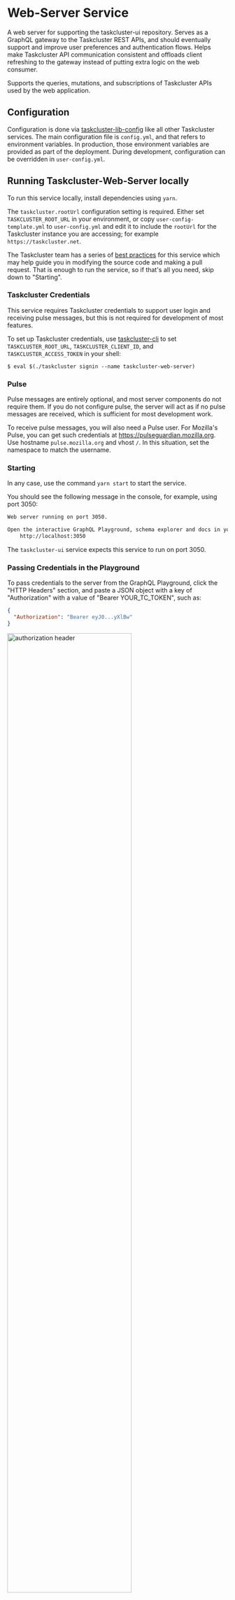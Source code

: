 # Web-Server Service

A web server for supporting the taskcluster-ui repository. Serves as a
GraphQL gateway to the Taskcluster REST APIs, and should eventually support and
improve user preferences and authentication flows.
Helps make Taskcluster API communication consistent and offloads client refreshing
to the gateway instead of putting extra logic on the web consumer.

Supports the queries, mutations, and subscriptions of Taskcluster APIs used
by the web application.

## Configuration

Configuration is done via [taskcluster-lib-config](../../libraries/config) like all
other Taskcluster services. The main configuration file is `config.yml`, and
that refers to environment variables.  In production, those environment
variables are provided as part of the deployment.  During development,
configuration can be overridden in `user-config.yml`.

## Running Taskcluster-Web-Server locally

To run this service locally, install dependencies using `yarn`.

The `taskcluster.rootUrl` configuration setting is required. Either set
`TASKCLUSTER_ROOT_URL` in your environment, or copy `user-config-template.yml`
to `user-config.yml` and edit it to include the `rootUrl` for the Taskcluster
instance you are accessing; for example `https://taskcluster.net`.

The Taskcluster team has a series of [best practices](../../dev-docs/best-practices#taskcluster-web-server)
for this service which may help guide you in modifying the source code and making a pull request.
That is enough to run the service, so if that's all you need, skip down to "Starting".

### Taskcluster Credentials

This service requires Taskcluster credentials to support user login and
receiving pulse messages, but this is not required for development of most
features.

To set up Taskcluster credentials, use
[taskcluster-cli](https://github.com/taskcluster/taskcluster-cli) to set
`TASKCLUSTER_ROOT_URL`, `TASKCLUSTER_CLIENT_ID`, and `TASKCLUSTER_ACCESS_TOKEN`
in your shell:

```shell
$ eval $(./taskcluster signin --name taskcluster-web-server)
```

### Pulse

Pulse messages are entirely optional, and most server components do not require
them. If you do not configure pulse, the server will act as if no pulse
messages are received, which is sufficient for most development work.

To receive pulse messages, you will also need a Pulse user.  For Mozilla's
Pulse, you can get such credentials at https://pulseguardian.mozilla.org.  Use
hostname `pulse.mozilla.org` and vhost `/`. In this situation, set the
namespace to match the username.

### Starting

In any case, use the command `yarn start` to start the service.

You should see the following message in the console, for example, using port 3050:

```bash
Web server running on port 3050.

Open the interactive GraphQL Playground, schema explorer and docs in your browser at:
    http://localhost:3050
```

The `taskcluster-ui` service expects this service to run on port 3050.

### Passing Credentials in the Playground

To pass credentials to the server from the GraphQL Playground, click the "HTTP Headers"
section, and paste a JSON object with a key of "Authorization" with a value of
"Bearer YOUR_TC_TOKEN", such as:

```json
{
  "Authorization": "Bearer eyJ0...yXlBw"
}
```

<img src="https://cldup.com/XDpBc-qY5Q.png" alt="authorization header" height="75%" width="75%" />

You can find your TC token in localStorage after signing into the UI.

## Login Strategies

Taskcluster supports the following strategies:
* GitHub
* Mozilla Auth0

All login strategies require configuration of the `login.jwt.key` configuration value, which is a secret used for HMAC signatures.
For development, it can be anything.

```sh
JWT_KEY=this-is-a-secret-value-be-very-careful-with-it
```

See the [deployment documentation](../../deployment-docs/login-strategies.md) for information on how to set up and configure these strategies.
Note that in many cases such setup is not required for development of this service.

## Sample Queries

Query a task, selecting status state and name:

```graphql
query Sample {
  task(taskId: "XeC1Y4NjQp25SbK0o8ab7w") {
    status {
      state
    }
    
    metadata {
      name
    }
  }
}
```

Select the taskId for all tasks in a task group,
and select whether there is another page:

```graphql
query Sample {
  taskGroup(taskGroupId: "AMfy-mopRaOCQlNW5IhOeQ") {
    pageInfo {
      hasNextPage
    }

    edges {
      node {
        taskId
      }
    }
  }
}
```

## Sample mutations

Create a tutorial task:

```graphql
mutation Sample($taskId: ID!, $task: TaskInput!) {
  createTask(taskId: $taskId, task: $task) {
    state
  }
}
```

Variables:

```json
{
  "taskId": "fN1SbArXTPSVFNUvaOlinQ",
  "task": {
    "provisionerId": "aws-provisioner-v1",
    "workerType": "tutorial",
    "retries": 0,
    "created": "2018-03-07T05:53:06.683Z",
    "deadline": "2018-03-07T06:03:06.683Z",
    "expires": "2019-03-07T06:03:06.683Z",
    "payload": {
      "image": "ubuntu:13.10",
      "command": [
        "/bin/bash",
        "-c",
        "for ((i=1;i<=600;i++)); do echo $i; sleep 1; done"
      ],
      "maxRunTime": 600
    },
    "metadata": {
      "name": "GraphQL Tutorial Task",
      "description": "Task created via GraphQL",
      "owner": "eli@eliperelman.com",
      "source": "https://localhost:3050/"
    }
  }
}
```

## Sample subscriptions

Subscribe to the tasks entering the `PENDING` state within a task group,
selecting its state:

```graphql
subscription Sample {
  tasksPending(taskGroupId: "fN1SbArXTPSVFNUvaOlinQ") {
    status {
      state
    }
  }
}
```

Subscribe to multiple task group subscriptions, selecting the state
from each status change:

```graphql
subscription Sample($taskGroupId: ID!, $subscriptions: [TaskSubscriptions]!) {
  tasksSubscriptions(taskGroupId: $taskGroupId, subscriptions: $subscriptions) {
    ...on TaskFailed {
      status {
        state
      }
    }
    ...on TaskException {
      status {
        state
      }
    }
    ...on TaskCompleted {
      status {
        state
      }
    }
  }
}
```

Variables:

```json
{
  "taskGroupId": "fN1SbArXTPSVFNUvaOlinQ",
  "subscriptions": [
    "tasksException",
    "tasksFailed",
    "tasksCompleted"
  ]
}
```

## Data Flow Diagram

![data flow](https://cldup.com/e3lrkf28ab.png)
